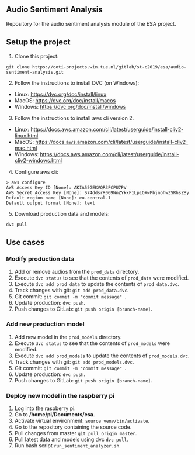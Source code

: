 ## Audio Sentiment Analysis

Repository for the audio sentiment analysis module of the ESA project.

## Setup the project

1. Clone this project:
```
git clone https://ooti-projects.win.tue.nl/gitlab/st-c2019/esa/audio-sentiment-analysis.git
```

2. Follow the instructions to install DVC (on Windows): 
* Linux: https://dvc.org/doc/install/linux
* MacOS: https://dvc.org/doc/install/macos
* Windows: https://dvc.org/doc/install/windows 

3. Follow the instructions to install aws cli version 2.
* Linux: https://docs.aws.amazon.com/cli/latest/userguide/install-cliv2-linux.html
* MacOS: https://docs.aws.amazon.com/cli/latest/userguide/install-cliv2-mac.html
* Windows: https://docs.aws.amazon.com/cli/latest/userguide/install-cliv2-windows.html

4. Configure aws cli:
```
> aws configure
AWS Access Key ID [None]: AKIA55GEKVQR3FCPU7PV
AWS Secret Access Key [None]: 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
Default region name [None]: eu-central-1
Default output format [None]: text
```

5. Download production data and models:
```
dvc pull
```
## Use cases

### Modify production data
1. Add or remove audios from the ```prod_data``` directory.
2. Execute ```dvc status``` to see that the contents of ```prod_data``` were modified.
3. Execute ```dvc add prod_data``` to update the contents of ```prod_data.dvc```.
4. Track changes with git: ```git add prod_data.dvc```.
5. Git commit: ```git commit -m "commit message" ```.
6. Update production: ```dvc push```.
7. Push changes to GitLab: ```git push origin [branch-name]```.

### Add new production model
1. Add new model in the ```prod_models``` directory.
2. Execute ```dvc status``` to see that the contents of ```prod_models``` were modified.
3. Execute ```dvc add prod_models``` to update the contents of ```prod_models.dvc```.
4. Track changes with git: ```git add prod_models.dvc```.
5. Git commit: ```git commit -m "commit message" ```.
6. Update production: ```dvc push```.
7. Push changes to GitLab: ```git push origin [branch-name]```.


### Deploy new model in the raspberry pi
1. Log into the raspberry pi.
2. Go to **/home/pi/Documents/esa**.
3. Activate virtual environment: ``` source venv/bin/activate ```.
4. Go to the repository containing the source code.
4. Pull changes from master ```git pull origin master```.
5. Pull latest data and models using dvc ```dvc pull```.
6. Run bash script ```run_sentiment_analyzer.sh```.